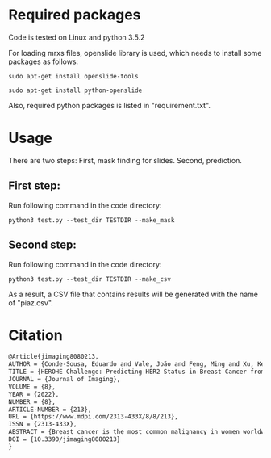 # Required packages
Code is tested on Linux and python 3.5.2

For loading mrxs files, openslide library is used, which needs to install some packages as follows:

	sudo apt-get install openslide-tools
	
	sudo apt-get install python-openslide
	
Also, required python packages is listed in "requirement.txt".


# Usage
There are two steps: First, mask finding for slides. Second, prediction.

## First step:
Run following command in the code directory:

	python3 test.py --test_dir TESTDIR --make_mask

## Second step:
Run following command in the code directory:

	python3 test.py --test_dir TESTDIR --make_csv

As a result, a CSV file that contains results will be generated with the name of "piaz.csv".

# Citation
```latex
@Article{jimaging8080213,
AUTHOR = {Conde-Sousa, Eduardo and Vale, João and Feng, Ming and Xu, Kele and Wang, Yin and Della Mea, Vincenzo and La Barbera, David and Montahaei, Ehsan and Baghshah, Mahdieh and Turzynski, Andreas and Gildenblat, Jacob and Klaiman, Eldad and Hong, Yiyu and Aresta, Guilherme and Araújo, Teresa and Aguiar, Paulo and Eloy, Catarina and Polónia, Antonio},
TITLE = {HEROHE Challenge: Predicting HER2 Status in Breast Cancer from Hematoxylin&ndash;Eosin Whole-Slide Imaging},
JOURNAL = {Journal of Imaging},
VOLUME = {8},
YEAR = {2022},
NUMBER = {8},
ARTICLE-NUMBER = {213},
URL = {https://www.mdpi.com/2313-433X/8/8/213},
ISSN = {2313-433X},
ABSTRACT = {Breast cancer is the most common malignancy in women worldwide, and is responsible for more than half a million deaths each year. The appropriate therapy depends on the evaluation of the expression of various biomarkers, such as the human epidermal growth factor receptor 2 (HER2) transmembrane protein, through specialized techniques, such as immunohistochemistry or in situ hybridization. In this work, we present the HER2 on hematoxylin and eosin (HEROHE) challenge, a parallel event of the 16th European Congress on Digital Pathology, which aimed to predict the HER2 status in breast cancer based only on hematoxylin&ndash;eosin-stained tissue samples, thus avoiding specialized techniques. The challenge consisted of a large, annotated, whole-slide images dataset (509), specifically collected for the challenge. Models for predicting HER2 status were presented by 21 teams worldwide. The best-performing models are presented by detailing the network architectures and key parameters. Methods are compared and approaches, core methodologies, and software choices contrasted. Different evaluation metrics are discussed, as well as the performance of the presented models for each of these metrics. Potential differences in ranking that would result from different choices of evaluation metrics highlight the need for careful consideration at the time of their selection, as the results show that some metrics may misrepresent the true potential of a model to solve the problem for which it was developed. The HEROHE dataset remains publicly available to promote advances in the field of computational pathology.},
DOI = {10.3390/jimaging8080213}
}
```

